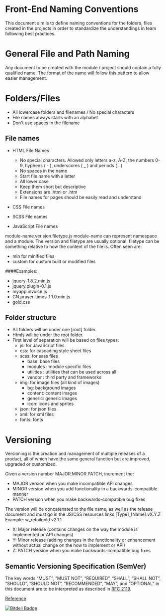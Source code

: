 Front-End Naming Conventions
============================

This document aim is to define naming conventions for the folders, files created in the projects in order to standardize the understandings in team following best practices.

General File and Path Naming
============================
Any document to be created with the module / project should contain a fully qualified name. The format of the name will follow this pattern to allow easier management.


Folders/Files
============================
-	All lowercase folders and filenames / No special characters
-	File names always starts with an alphabet
-	Don't use spaces in the filename

File names
----------
- HTML File Names
	* No special characters. Allowed only letters a-z, A-Z, the numbers 0-9, hyphens ( - ), underscores ( _ ) and periods ( . )
	* No spaces in the name
	* Start file name with a letter
	* All lower case
	* Keep them short but descriptive
	* Extensions are .html or .htm
	* File names for pages should be easily read and understand

 - CSS File names
 - SCSS File names 
 - JavaScript File names 

module-name.ver.sion.filetype.js
module-name can represent namespace and a module. The version and filetype are usually optional.
filetype can be something relative to how the content of the file is. Often seen are:

-	min for minified files
-	custom for custom built or modified files

####Examples:
-	jquery-1.8.2.min.js
-	jquery.plugin-0.1.js
-	myapp.invoice.js
-	GN.prayer-times-1.1.0.min.js
-	gold.css

Folder structure
----------------
- All folders will be under one [root] folder.
- Htmls will be under the root folder.
- First level of separation will be based on files types:
	* js: for JavaScript files
	* css: for cascading style sheet files
	* scss: for sass files
		* base: base files
		* modules : module specific files
		* utilities : utilities that can be used across all
		* vendor : third party and frameworks
	* img: for image files (all kind of images)
		* bg: background images
		* content: content images
		* generic: generic images
		* icon: icons and sprites
	* json: for json files
	* xml: for xml files
	* fonts: fonts
	
Versioning
==================
Versioning is the creation and management of multiple releases of a product, all of which have the same general function but are improved, upgraded or customized. 

Given a version number MAJOR.MINOR.PATCH, increment the: 

- MAJOR version when you make incompatible API changes
- MINOR version when you add functionality in a backwards-compatible manner
- PATCH version when you make backwards-compatible bug fixes

The version will be concatenated to the file name, as well as the release document and must go in the JS/CSS resources links
[Type]_[Name].vX.Y.Z
Example: w_retailgold.v2.1.1
- X: Major release (contains changes on the way the module is implemented or API changes)
- Y: Minor release (adding changes in the functionality or enhancement without actual change on the how to implement or API)
- Z: PATCH version when you make backwards-compatible bug fixes

Semantic Versioning Specification (SemVer)
------------------------------------------
The key words “MUST”, “MUST NOT”, “REQUIRED”, “SHALL”, “SHALL NOT”, “SHOULD”, “SHOULD NOT”, “RECOMMENDED”, “MAY”, and “OPTIONAL” in this document are to be interpreted as described in [RFC 2119](http://tools.ietf.org/html/rfc2119).

[Reference](http://semver.org/)

[![Bitdeli Badge](https://d2weczhvl823v0.cloudfront.net/abdulhamid-alattar/front-end-naming-conventions/trend.png)](https://bitdeli.com/free "Bitdeli Badge")

